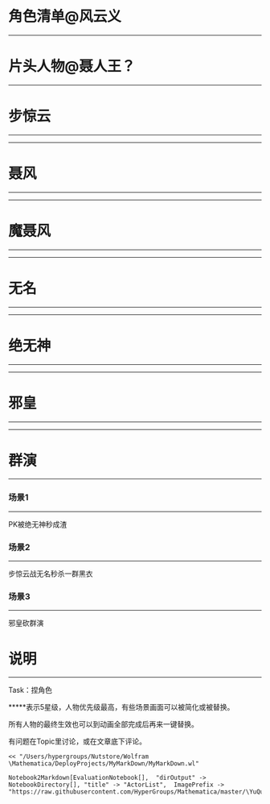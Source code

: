 # 角色清单@风云义
---


# 片头人物@聂人王？
---


# 步惊云
---


******

# 聂风
---


******

# 魔聂风
---


** *

# 无名
---


*****

# 绝无神
---


*****

# 邪皇
---


***

# 群演
---


### 场景1


***

PK被绝无神秒成渣

### 场景2


***

步惊云战无名秒杀一群黑衣

### 场景3


***

邪皇砍群演

# 说明
---


Task：捏角色

*****表示5星级，人物优先级最高，有些场景画面可以被简化或被替换。

所有人物的最终生效也可以到动画全部完成后再来一键替换。

有问题在Topic里讨论，或在文章底下评论。

    << "/Users/hypergroups/Nutstore/Wolfram \Mathematica/DeployProjects/MyMarkDown/MyMarkDown.wl"

    Notebook2Markdown[EvaluationNotebook[],  "dirOutput" -> NotebookDirectory[], "title" -> "ActorList",  ImagePrefix -> "https://raw.githubusercontent.com/HyperGroups/Mathematica/master/\YuQue/MovieEditor/MV@WindCloud2019/"]